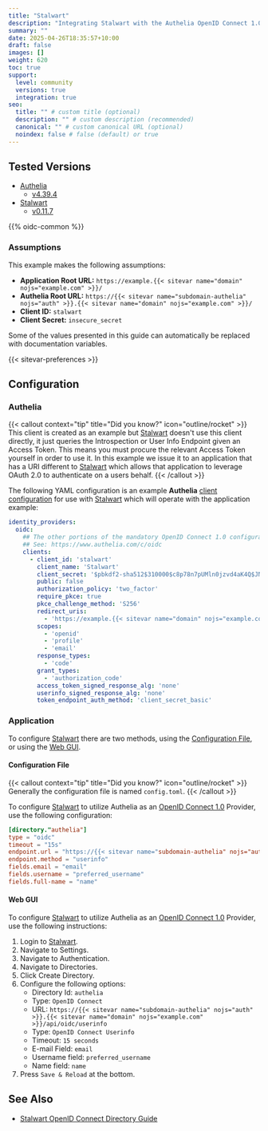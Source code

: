```yaml
---
title: "Stalwart"
description: "Integrating Stalwart with the Authelia OpenID Connect 1.0 Provider."
summary: ""
date: 2025-04-26T18:35:57+10:00
draft: false
images: []
weight: 620
toc: true
support:
  level: community
  versions: true
  integration: true
seo:
  title: "" # custom title (optional)
  description: "" # custom description (recommended)
  canonical: "" # custom canonical URL (optional)
  noindex: false # false (default) or true
---
```


## Tested Versions

- [Authelia]
  - [v4.39.4](https://github.com/authelia/authelia/releases/tag/v4.39.4)
- [Stalwart]
  - [v0.11.7](https://github.com/stalwartlabs/mail-server/releases/tag/v0.11.7)

{{% oidc-common %}}

### Assumptions

This example makes the following assumptions:

- __Application Root URL:__ `https://example.{{< sitevar name="domain" nojs="example.com" >}}/`
- __Authelia Root URL:__ `https://{{< sitevar name="subdomain-authelia" nojs="auth" >}}.{{< sitevar name="domain" nojs="example.com" >}}/`
- __Client ID:__ `stalwart`
- __Client Secret:__ `insecure_secret`

Some of the values presented in this guide can automatically be replaced with documentation variables.

{{< sitevar-preferences >}}

## Configuration

### Authelia

{{< callout context="tip" title="Did you know?" icon="outline/rocket" >}}
This client is created as an example but [Stalwart](https://stalw.art) doesn't use this client directly, it just queries
the Introspection or User Info Endpoint given an Access Token. This means you must procure the relevant Access Token
yourself in order to use it. In this example we issue it to an application that has a URI different to
[Stalwart](https://stalw.art) which allows that application to leverage OAuth 2.0 to authenticate on a users behalf.
{{< /callout >}}

The following YAML configuration is an example __Authelia__ [client configuration] for use with [Stalwart] which will
operate with the application example:

```yaml {title="configuration.yml"}
identity_providers:
  oidc:
    ## The other portions of the mandatory OpenID Connect 1.0 configuration go here.
    ## See: https://www.authelia.com/c/oidc
    clients:
      - client_id: 'stalwart'
        client_name: 'Stalwart'
        client_secret: '$pbkdf2-sha512$310000$c8p78n7pUMln0jzvd4aK4Q$JNRBzwAo0ek5qKn50cFzzvE9RXV88h1wJn5KGiHrD0YKtZaR/nCb2CJPOsKaPK0hjf.9yHxzQGZziziccp6Yng'  # The digest of 'insecure_secret'.
        public: false
        authorization_policy: 'two_factor'
        require_pkce: true
        pkce_challenge_method: 'S256'
        redirect_uris:
          - 'https://example.{{< sitevar name="domain" nojs="example.com" >}}'
        scopes:
          - 'openid'
          - 'profile'
          - 'email'
        response_types:
          - 'code'
        grant_types:
          - 'authorization_code'
        access_token_signed_response_alg: 'none'
        userinfo_signed_response_alg: 'none'
        token_endpoint_auth_method: 'client_secret_basic'
```

### Application

To configure [Stalwart] there are two methods, using the [Configuration File](#configuration-file),  or using the [Web GUI](#web-gui).

#### Configuration File

{{< callout context="tip" title="Did you know?" icon="outline/rocket" >}}
Generally the configuration file is named `config.toml`.
{{< /callout >}}

To configure [Stalwart] to utilize Authelia as an [OpenID Connect 1.0] Provider, use the following configuration:

```toml {title="config.toml"}
[directory."authelia"]
type = "oidc"
timeout = "15s"
endpoint.url = "https://{{< sitevar name="subdomain-authelia" nojs="auth" >}}.{{< sitevar name="domain" nojs="example.com" >}}/api/oidc/userinfo"
endpoint.method = "userinfo"
fields.email = "email"
fields.username = "preferred_username"
fields.full-name = "name"
```

#### Web GUI

To configure [Stalwart] to utilize Authelia as an [OpenID Connect 1.0] Provider, use the following instructions:

1. Login to [Stalwart].
2. Navigate to Settings.
3. Navigate to Authentication.
4. Navigate to Directories.
5. Click Create Directory.
6. Configure the following options:
   - Directory Id: `authelia`
   - Type: `OpenID Connect`
   - URL: `https://{{< sitevar name="subdomain-authelia" nojs="auth" >}}.{{< sitevar name="domain" nojs="example.com" >}}/api/oidc/userinfo`
   - Type: `OpenID Connect Userinfo`
   - Timeout: `15 seconds`
   - E-mail Field: `email`
   - Username field: `preferred_username`
   - Name field: `name`
7. Press `Save & Reload` at the bottom.

## See Also

- [Stalwart OpenID Connect Directory Guide](https://stalw.art/docs/auth/backend/oidc/)

[Stalwart]: https://stalw.art/
[Authelia]: https://www.authelia.com
[OpenID Connect 1.0]: ../../openid-connect/introduction.md
[client configuration]: ../../../configuration/identity-providers/openid-connect/clients.md
